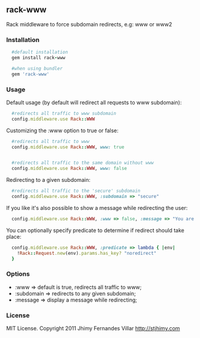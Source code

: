 ## rack-www

Rack middleware to force subdomain redirects, e.g: www or www2

### Installation

```ruby
  #default installation
  gem install rack-www

  #when using bundler
  gem 'rack-www'
```

### Usage

Default usage (by default will redirect all requests to www subdomain):

```ruby
  #redirects all traffic to www subdomain
  config.middleware.use Rack::WWW
```

Customizing the :www option to true or false:

```ruby
  #redirects all traffic to www
  config.middleware.use Rack::WWW, www: true


  #redirects all traffic to the same domain without www
  config.middleware.use Rack::WWW, www: false
```

Redirecting to a given subdomain:

```ruby
  #redirects all traffic to the 'secure' subdomain
  config.middleware.use Rack::WWW, :subdomain => "secure"
```

If you like it's also possible to show a message while redirecting the user:

```ruby
  config.middleware.use Rack::WWW, :www => false, :message => "You are being redirected..."
```

You can optionally specify predicate to determine if redirect should take place:

```ruby
  config.middleware.use Rack::WWW, :predicate => lambda { |env|
    !Rack::Request.new(env).params.has_key? "noredirect"
  }
```

### Options

- :www => default is true, redirects all traffic to www;
- :subdomain => redirects to any given subdomain;
- :message => display a message while redirecting;


### License

MIT License. Copyright 2011 Jhimy Fernandes Villar http://stjhimy.com
